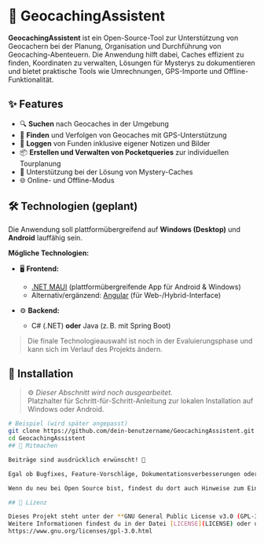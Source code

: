 # 🧭 GeocachingAssistent

**GeocachingAssistent** ist ein Open-Source-Tool zur Unterstützung von Geocachern bei der Planung, Organisation und Durchführung von Geocaching-Abenteuern. Die Anwendung hilft dabei, Caches effizient zu finden, Koordinaten zu verwalten, Lösungen für Mysterys zu dokumentieren und bietet praktische Tools wie Umrechnungen, GPS-Importe und Offline-Funktionalität.

## ✨ Features

- 🔍 **Suchen** nach Geocaches in der Umgebung  
- 📍 **Finden** und Verfolgen von Geocaches mit GPS-Unterstützung  
- 📝 **Loggen** von Funden inklusive eigener Notizen und Bilder  
- 📦 **Erstellen und Verwalten von Pocketqueries** zur individuellen Tourplanung  
- 🧩 Unterstützung bei der Lösung von Mystery-Caches  
- 🌐 Online- und Offline-Modus

## 🛠️ Technologien (geplant)

Die Anwendung soll plattformübergreifend auf **Windows (Desktop)** und **Android** lauffähig sein.

**Mögliche Technologien:**

- 🖥️ **Frontend:**  
  - [.NET MAUI](https://learn.microsoft.com/de-de/dotnet/maui/) (plattformübergreifende App für Android & Windows)  
  - Alternativ/ergänzend: [Angular](https://angular.io/) (für Web-/Hybrid-Interface)

- ⚙️ **Backend:**  
  - C# (.NET) **oder** Java (z. B. mit Spring Boot)

> Die finale Technologieauswahl ist noch in der Evaluierungsphase und kann sich im Verlauf des Projekts ändern.

## 🚀 Installation

> ⚙️ *Dieser Abschnitt wird noch ausgearbeitet.*  
> Platzhalter für Schritt-für-Schritt-Anleitung zur lokalen Installation auf Windows oder Android.

```bash
# Beispiel (wird später angepasst)
git clone https://github.com/dein-benutzername/GeocachingAssistent.git
cd GeocachingAssistent
## 🤝 Mitmachen

Beiträge sind ausdrücklich erwünscht! 🎉

Egal ob Bugfixes, Feature-Vorschläge, Dokumentationsverbesserungen oder neue Ideen – jede Art von Beitrag ist willkommen. Bitte beachte vor dem Einreichen eines Pull Requests die [CONTRIBUTING.md](CONTRIBUTING.md), um einen reibungslosen Ablauf sicherzustellen.

Wenn du neu bei Open Source bist, findest du dort auch Hinweise zum Einstieg.

## 📄 Lizenz

Dieses Projekt steht unter der **GNU General Public License v3.0 (GPL-3.0)**.  
Weitere Informationen findest du in der Datei [LICENSE](LICENSE) oder unter:  
https://www.gnu.org/licenses/gpl-3.0.html
